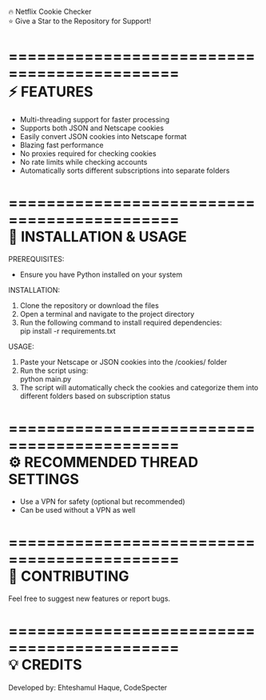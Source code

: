 🔥 Netflix Cookie Checker  
⭐ Give a Star to the Repository for Support!  

============================================  
⚡ FEATURES  
============================================  
- Multi-threading support for faster processing  
- Supports both JSON and Netscape cookies  
- Easily convert JSON cookies into Netscape format  
- Blazing fast performance  
- No proxies required for checking cookies  
- No rate limits while checking accounts  
- Automatically sorts different subscriptions into separate folders  

============================================  
🚀 INSTALLATION & USAGE  
============================================  
PREREQUISITES:  
- Ensure you have Python installed on your system  

INSTALLATION:  
1. Clone the repository or download the files  
2. Open a terminal and navigate to the project directory  
3. Run the following command to install required dependencies:  
   pip install -r requirements.txt  

USAGE:  
1. Paste your Netscape or JSON cookies into the /cookies/ folder  
2. Run the script using:  
   python main.py  
3. The script will automatically check the cookies and categorize them into different folders based on subscription status  

============================================  
⚙️ RECOMMENDED THREAD SETTINGS  
============================================  
- Use a VPN for safety (optional but recommended)  
- Can be used without a VPN as well  

============================================  
🎯 CONTRIBUTING  
============================================  
Feel free to suggest new features or report bugs.  

============================================  
💡 CREDITS  
============================================  
Developed by: Ehteshamul Haque, CodeSpecter  

